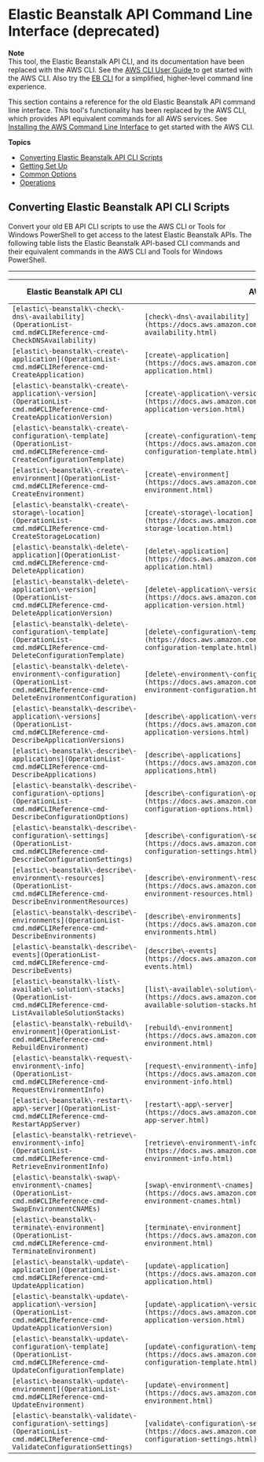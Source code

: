 # Elastic Beanstalk API Command Line Interface \(deprecated\)<a name="using-api-cli"></a>

**Note**  
 This tool, the Elastic Beanstalk API CLI, and its documentation have been replaced with the AWS CLI\. See the [AWS CLI User Guide ](https://docs.aws.amazon.com/cli/latest/userguide/) to get started with the AWS CLI\. Also try the [EB CLI](eb-cli3.md) for a simplified, higher\-level command line experience\. 

This section contains a reference for the old Elastic Beanstalk API command line interface\. This tool's functionality has been replaced by the AWS CLI, which provides API equivalent commands for all AWS services\. See [Installing the AWS Command Line Interface](https://docs.aws.amazon.com/cli/latest/userguide/installing.html) to get started with the AWS CLI\.

**Topics**
+ [Converting Elastic Beanstalk API CLI Scripts](#apicli-vs-awscli)
+ [Getting Set Up](usingCLI.md)
+ [Common Options](CLTRG-common-args-api.md)
+ [Operations](OperationList-cmd.md)

## Converting Elastic Beanstalk API CLI Scripts<a name="apicli-vs-awscli"></a>

Convert your old EB API CLI scripts to use the AWS CLI or Tools for Windows PowerShell to get access to the latest Elastic Beanstalk APIs\. The following table lists the Elastic Beanstalk API\-based CLI commands and their equivalent commands in the AWS CLI and Tools for Windows PowerShell\.


****  

| Elastic Beanstalk API CLI | AWS CLI | AWS Tools for Windows PowerShell | 
| --- | --- | --- | 
|  `[elastic\-beanstalk\-check\-dns\-availability](OperationList-cmd.md#CLIReference-cmd-CheckDNSAvailability)`  |  `[check\-dns\-availability](https://docs.aws.amazon.com/cli/latest/reference/check-dns-availability.html)`  |  `Get-EBDNSAvailability`  | 
|  `[elastic\-beanstalk\-create\-application](OperationList-cmd.md#CLIReference-cmd-CreateApplication)`  |  `[create\-application](https://docs.aws.amazon.com/cli/latest/reference/create-application.html)`  |  `New-EBApplication`  | 
|  `[elastic\-beanstalk\-create\-application\-version](OperationList-cmd.md#CLIReference-cmd-CreateApplicationVersion)`  |  `[create\-application\-version](https://docs.aws.amazon.com/cli/latest/reference/create-application-version.html)`  |  `New-EBApplicationVersion`  | 
|  `[elastic\-beanstalk\-create\-configuration\-template](OperationList-cmd.md#CLIReference-cmd-CreateConfigurationTemplate)`  |  `[create\-configuration\-template](https://docs.aws.amazon.com/cli/latest/reference/create-configuration-template.html)`  |  `New-EBConfigurationTemplate`  | 
|  `[elastic\-beanstalk\-create\-environment](OperationList-cmd.md#CLIReference-cmd-CreateEnvironment)`  |  `[create\-environment](https://docs.aws.amazon.com/cli/latest/reference/create-environment.html)`  |  `New-EBEnvironment`  | 
|  `[elastic\-beanstalk\-create\-storage\-location](OperationList-cmd.md#CLIReference-cmd-CreateStorageLocation)`  |  `[create\-storage\-location](https://docs.aws.amazon.com/cli/latest/reference/create-storage-location.html)`  |  `New-EBStorageLocation`  | 
|  `[elastic\-beanstalk\-delete\-application](OperationList-cmd.md#CLIReference-cmd-DeleteApplication)`  |  `[delete\-application](https://docs.aws.amazon.com/cli/latest/reference/delete-application.html)`  |  `Remove-EBApplication`  | 
|  `[elastic\-beanstalk\-delete\-application\-version](OperationList-cmd.md#CLIReference-cmd-DeleteApplicationVersion)`  |  `[delete\-application\-version](https://docs.aws.amazon.com/cli/latest/reference/delete-application-version.html)`  |  `Remove-EBApplicationVersion`  | 
|  `[elastic\-beanstalk\-delete\-configuration\-template](OperationList-cmd.md#CLIReference-cmd-DeleteConfigurationTemplate)`  |  `[delete\-configuration\-template](https://docs.aws.amazon.com/cli/latest/reference/delete-configuration-template.html)`  |  `Remove-EBConfigurationTemplate`  | 
|  `[elastic\-beanstalk\-delete\-environment\-configuration](OperationList-cmd.md#CLIReference-cmd-DeleteEnvironmentConfiguration)`  |  `[delete\-environment\-configuration](https://docs.aws.amazon.com/cli/latest/reference/delete-environment-configuration.html)`  |  `Remove-EBEnvironmentConfiguration`  | 
|  `[elastic\-beanstalk\-describe\-application\-versions](OperationList-cmd.md#CLIReference-cmd-DescribeApplicationVersions)`  |  `[describe\-application\-versions](https://docs.aws.amazon.com/cli/latest/reference/describe-application-versions.html)`  |  `Get-EBApplicationVersion`  | 
|  `[elastic\-beanstalk\-describe\-applications](OperationList-cmd.md#CLIReference-cmd-DescribeApplications)`  |  `[describe\-applications](https://docs.aws.amazon.com/cli/latest/reference/describe-applications.html)`  |  `Get-EBApplication`  | 
|  `[elastic\-beanstalk\-describe\-configuration\-options](OperationList-cmd.md#CLIReference-cmd-DescribeConfigurationOptions)`  |  `[describe\-configuration\-options](https://docs.aws.amazon.com/cli/latest/reference/describe-configuration-options.html)`  |  `Get-EBConfigurationOption`  | 
|  `[elastic\-beanstalk\-describe\-configuration\-settings](OperationList-cmd.md#CLIReference-cmd-DescribeConfigurationSettings)`  |  `[describe\-configuration\-settings](https://docs.aws.amazon.com/cli/latest/reference/describe-configuration-settings.html)`  |  `Get-EBConfigurationSetting`  | 
|  `[elastic\-beanstalk\-describe\-environment\-resources](OperationList-cmd.md#CLIReference-cmd-DescribeEnvironmentResources)`  |  `[describe\-environment\-resources](https://docs.aws.amazon.com/cli/latest/reference/describe-environment-resources.html)`  |  `Get-EBEnvironmentResource`  | 
|  `[elastic\-beanstalk\-describe\-environments](OperationList-cmd.md#CLIReference-cmd-DescribeEnvironments)`  |  `[describe\-environments](https://docs.aws.amazon.com/cli/latest/reference/describe-environments.html)`  |  `Get-EBEnvironment`  | 
|  `[elastic\-beanstalk\-describe\-events](OperationList-cmd.md#CLIReference-cmd-DescribeEvents)`  |  `[describe\-events](https://docs.aws.amazon.com/cli/latest/reference/describe-events.html)`  |  `Get-EBEvent`  | 
|  `[elastic\-beanstalk\-list\-available\-solution\-stacks](OperationList-cmd.md#CLIReference-cmd-ListAvailableSolutionStacks)`  |  `[list\-available\-solution\-stacks](https://docs.aws.amazon.com/cli/latest/reference/list-available-solution-stacks.html)`  |  `Get-EBAvailableSolutionStack`  | 
|  `[elastic\-beanstalk\-rebuild\-environment](OperationList-cmd.md#CLIReference-cmd-RebuildEnvironment)`  |  `[rebuild\-environment](https://docs.aws.amazon.com/cli/latest/reference/rebuild-environment.html)`  |  `Start-EBEnvironmentRebuild`  | 
|  `[elastic\-beanstalk\-request\-environment\-info](OperationList-cmd.md#CLIReference-cmd-RequestEnvironmentInfo)`  |  `[request\-environment\-info](https://docs.aws.amazon.com/cli/latest/reference/request-environment-info.html)`  |  `Request-EBEnvironmentInfo`  | 
|  `[elastic\-beanstalk\-restart\-app\-server](OperationList-cmd.md#CLIReference-cmd-RestartAppServer)`  |  `[restart\-app\-server](https://docs.aws.amazon.com/cli/latest/reference/restart-app-server.html)`  |  `Restart-EBAppServer`  | 
|  `[elastic\-beanstalk\-retrieve\-environment\-info](OperationList-cmd.md#CLIReference-cmd-RetrieveEnvironmentInfo)`  |  `[retrieve\-environment\-info](https://docs.aws.amazon.com/cli/latest/reference/retrieve-environment-info.html)`  |  `Get-EBEnvironmentInfo`  | 
|  `[elastic\-beanstalk\-swap\-environment\-cnames](OperationList-cmd.md#CLIReference-cmd-SwapEnvironmentCNAMEs)`  |  `[swap\-environment\-cnames](https://docs.aws.amazon.com/cli/latest/reference/swap-environment-cnames.html)`  |  `Set-EBEnvironmentCNAME`  | 
|  `[elastic\-beanstalk\-terminate\-environment](OperationList-cmd.md#CLIReference-cmd-TerminateEnvironment)`  |  `[terminate\-environment](https://docs.aws.amazon.com/cli/latest/reference/terminate-environment.html)`  |  `Stop-EBEnvironment`  | 
|  `[elastic\-beanstalk\-update\-application](OperationList-cmd.md#CLIReference-cmd-UpdateApplication)`  |  `[update\-application](https://docs.aws.amazon.com/cli/latest/reference/update-application.html)`  |  `Update-EBApplication`  | 
|  `[elastic\-beanstalk\-update\-application\-version](OperationList-cmd.md#CLIReference-cmd-UpdateApplicationVersion)`  |  `[update\-application\-version](https://docs.aws.amazon.com/cli/latest/reference/update-application-version.html)`  |  `Update-EBApplicationVersion`  | 
|  `[elastic\-beanstalk\-update\-configuration\-template](OperationList-cmd.md#CLIReference-cmd-UpdateConfigurationTemplate)`  |  `[update\-configuration\-template](https://docs.aws.amazon.com/cli/latest/reference/update-configuration-template.html)`  |  `Update-EBConfigurationTemplate`  | 
|  `[elastic\-beanstalk\-update\-environment](OperationList-cmd.md#CLIReference-cmd-UpdateEnvironment)`  |  `[update\-environment](https://docs.aws.amazon.com/cli/latest/reference/update-environment.html)`  |  `Update-EBEnvironment`  | 
|  `[elastic\-beanstalk\-validate\-configuration\-settings](OperationList-cmd.md#CLIReference-cmd-ValidateConfigurationSettings)`  |  `[validate\-configuration\-settings](https://docs.aws.amazon.com/cli/latest/reference/validate-configuration-settings.html)`  |  `Test-EBConfigurationSetting`  | 